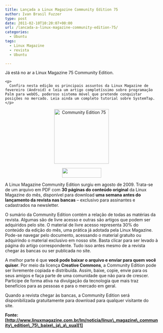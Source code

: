 ```yaml
---
title: Lançada a Linux Magazine Community Edition 75
author: Ivan Brasil Fuzzer
type: post
date: 2011-02-10T10:20:07+00:00
url: /lancada-a-linux-magazine-community-edition-75/
categories:
  - Ubuntu
tags:
  - Linux Magazine
  - revista
  - Ubuntu

---
```

<div>
  <div>
    <p>
      Já está no ar a Linux Magazine 75 Community Edition.
    </p>
    
    <p>
      Confira nesta edição os principais assuntos da Linux Magazine de fevereiro (Android) e leia um artigo completíssimo sobre programação Palm para webOS, poderoso sistema móvel que pretende conquistar posições no mercado. Leia ainda um completo tutorial sobre SystemTap.
    </p>
  </div>
</div>

<p style="text-align: center;">
  <a href="http://www.linuxmagazine.com.br/images/uploads/pdf_aberto/LM_CE_75.pdf"><img class="aligncenter" src="http://www.linuxmagazine.com.br/images/uploads/mags/lm/covers/capa_75_CE.jpg" alt="Community Edition 75" width="180" /></a>
</p>

<p style="text-align: center;">
  <a title="Esta edição é gratuita" href="http://www.linuxmagazine.com.br/images/uploads/pdf_aberto/LM_CE_75.pdf"><img class="aligncenter" src="http://www.linuxmagazine.com.br/images/uploads/news/icon_download.png" alt="" width="129" height="32" /></a>
</p>

A Linux Magazine Community Edition surgiu em agosto de 2009. Trata-se de um arquivo em PDF com **30 páginas do conteúdo original** da Linux Magazine do mês, disponível para download **uma semana antes do lançamento da revista nas bancas** – exclusivo para assinantes e cadastrados na newsletter.

O sumário da Community Edition contém a relação de todas as matérias da revista. Algumas são de livre acesso e outras são artigos que podem ser adquiridos pelo site. O material de livre acesso representa 30% do conteúdo da edição do mês, uma prática já adotada pela Linux Magazine. Pode-se navegar pelo documento, acessando o material gratuito ou adquirindo o material exclusivo em nosso site. Basta clicar para ser levado à página do artigo correspondente. Tudo isso antes mesmo de a revista chegar às bancas ou ser publicada no site.

A melhor parte é que **você pode baixar o arquivo e enviar para quem você quiser**. Por meio da licença **Creative Commons**, a Community Edition pode ser livremente copiada e distribuída. Assim, baixe, copie, envie para os seus amigos e faça parte de uma comunidade que não para de crescer. Participe de forma ativa na divulgação da tecnologia que mais traz benefícios para as pessoas e para o mercado em geral.

Quando a revista chegar às bancas, a Community Edition será disponibilizada gratuitamente para download para qualquer visitante do site.

**Fonte: [http://www.linuxmagazine.com.br/lm/noticia/linux\_magazine\_community\_edition\_75\_baixe\_ja\_a\_sua][1]**

 [1]: http://www.linuxmagazine.com.br/lm/noticia/linux_magazine_community_edition_75_baixe_ja_a_sua
